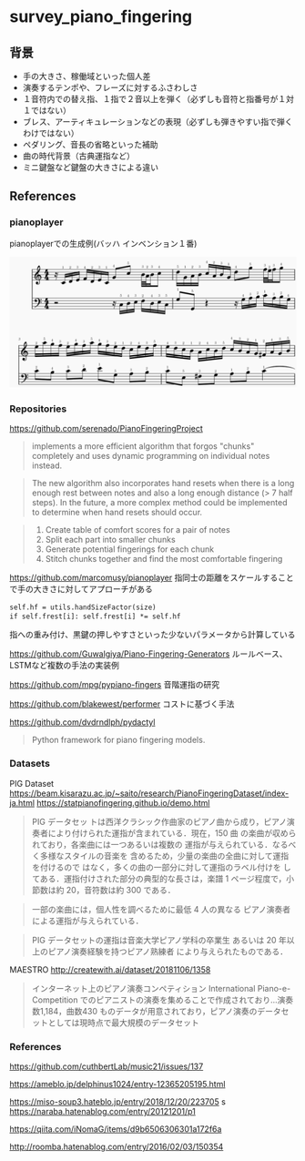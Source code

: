 # survey_piano_fingering

## 背景

- 手の大きさ、稼働域といった個人差
- 演奏するテンポや、フレーズに対するふさわしさ
- １音符内での替え指、１指で２音以上を弾く（必ずしも音符と指番号が１対１ではない）
- ブレス、アーティキュレーションなどの表現（必ずしも弾きやすい指で弾くわけではない）
- ペダリング、音長の省略といった補助
- 曲の時代背景（古典運指など）
- ミニ鍵盤など鍵盤の大きさによる違い

## References

### pianoplayer

pianoplayerでの生成例(バッハ インベンション１番)

![pianoplayer_output_bach_invention1](./img/pianoplayer_output_bach_invention1.png)

### Repositories

https://github.com/serenado/PianoFingeringProject
> implements a more efficient algorithm that forgos "chunks" completely and uses dynamic programming on individual notes instead.

> The new algorithm also incorporates hand resets when there is a long enough rest between notes and also a long enough distance (> 7 half steps). In the future, a more complex method could be implemented to determine when hand resets should occur.

> 1. Create table of comfort scores for a pair of notes
> 2. Split each part into smaller chunks
> 3. Generate potential fingerings for each chunk
> 4. Stitch chunks together and find the most comfortable fingering

https://github.com/marcomusy/pianoplayer
指同士の距離をスケールすることで手の大きさに対してアプローチがある
```
self.hf = utils.handSizeFactor(size)
if self.frest[i]: self.frest[i] *= self.hf
```
指への重み付け、黒鍵の押しやすさといった少ないパラメータから計算している

https://github.com/Guwalgiya/Piano-Fingering-Generators
ルールベース、LSTMなど複数の手法の実装例

https://github.com/mpg/pypiano-fingers
音階運指の研究

https://github.com/blakewest/performer
コストに基づく手法

https://github.com/dvdrndlph/pydactyl
> Python framework for piano fingering models.

### Datasets

PIG Dataset
https://beam.kisarazu.ac.jp/~saito/research/PianoFingeringDataset/index-ja.html
https://statpianofingering.github.io/demo.html

> PIG データセッ
トは西洋クラシック作曲家のピアノ曲から成り，ピアノ演
奏者により付けられた運指が含まれている．現在，150 曲
の楽曲が収められており，各楽曲には一つあるいは複数の
運指が与えられている．なるべく多様なスタイルの音楽を
含めるため，少量の楽曲の全曲に対して運指を付けるので
はなく，多くの曲の一部分に対して運指のラベル付けを
してある．運指付けされた部分の典型的な長さは，楽譜 1
ページ程度で，小節数は約 20，音符数は約 300 である．

> 一部の楽曲には，個人性を調べるために最低 4 人の異なる
ピアノ演奏者による運指が与えられている．

> PIG データセットの運指は音楽大学ピアノ学科の卒業生
あるいは 20 年以上のピアノ演奏経験を持つピアノ熟練者
により与えられたものである．

MAESTRO
http://createwith.ai/dataset/20181106/1358

> インターネット上のピアノ演奏コンペティション International Piano-e-Competition でのピアニストの演奏を集めることで作成されており...演奏数1,184，曲数430 ものデータが用意されており，ピアノ演奏のデータセットとしては現時点で最大規模のデータセット

### References

https://github.com/cuthbertLab/music21/issues/137

https://ameblo.jp/delphinus1024/entry-12365205195.html

https://miso-soup3.hateblo.jp/entry/2018/12/20/223705
s
https://naraba.hatenablog.com/entry/20121201/p1

https://qiita.com/iNomaG/items/d9b6506306301a172f6a

http://roomba.hatenablog.com/entry/2016/02/03/150354
